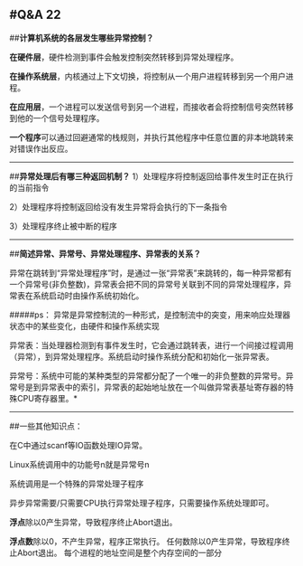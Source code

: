 #Q&A 22
---
##**计算机系统的各层发生哪些异常控制？**

**在硬件层**，硬件检测到事件会触发控制突然转移到异常处理程序。

**在操作系统层**，内核通过上下文切换，将控制从一个用户进程转移到另一个用户进程。

**在应用层**，一个进程可以发送信号到另一个进程，而接收者会将控制信号突然转移到他的一个信号处理程序。

**一个程序**可以通过回避通常的栈规则，并执行其他程序中任意位置的非本地跳转来对错误作出反应。

---

##**异常处理后有哪三种返回机制？**
1）处理程序将控制返回给事件发生时正在执行的当前指令

2）处理程序将控制返回给没有发生异常将会执行的下一条指令

3）处理程序终止被中断的程序

---

##**简述异常、异常号、异常处理程序、异常表的关系？**


异常在跳转到“异常处理程序”时，是通过一张“异常表”来跳转的，每一种异常都有一个异常号(非负整数)，异常表会把不同的异常号关联到不同的异常处理程序，异常表在系统启动时由操作系统初始化。

#####ps：
异常是异常控制流的一种形式，是控制流中的突变，用来响应处理器状态中的某些变化，由硬件和操作系统实现

异常表：当处理器检测到有事件发生时，它会通过跳转表，进行一个间接过程调用（异常），到异常处理程序。系统启动时操作系统分配和初始化一张异常表。

异常号：系统中可能的某种类型的异常都分配了一个唯一的非负整数的异常号。异常号是到异常表中的索引，异常表的起始地址放在一个叫做异常表基址寄存器的特殊CPU寄存器里。*


---
##一些其他知识点：

在C中通过scanf等IO函数处理IO异常。

Linux系统调用中的功能号n就是异常号n

系统调用是一个特殊的异常处理子程序

异步异常需要/只需要CPU执行异常处理子程序，只需要操作系统处理即可。

**浮点**除以0产生异常，导致程序终止Abort退出。

**浮点数**除以0，不产生异常，程序正常执行。
任何数除以0产生异常，导致程序终止Abort退出。
每个进程的地址空间是整个内存空间的一部分
